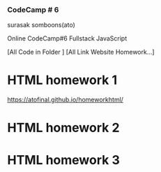 ### CodeCamp # 6
surasak somboons(ato)

Online CodeCamp#6 Fullstack JavaScript

[All Code in Folder ]
[All Link Website Homework...]
# HTML homework 1
https://atofinal.github.io/homeworkhtml/

# HTML homework 2

# HTML homework 3

